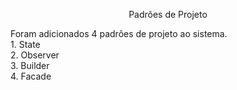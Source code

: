 <p align="center">Padrões de Projeto</p>
Foram adicionados 4 padrões de projeto ao sistema.<br>
1. State<br>
2. Observer<br>
3. Builder<br>
4. Facade<br>
